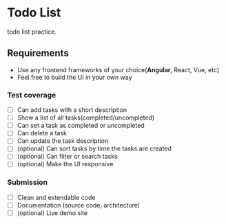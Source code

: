 # Todo List
todo list practice.

## Requirements
- Use any frontend frameworks of your choice(**Angular**, React, Vue, etc)
- Feel free to build the UI in your own way

### Test coverage
- [ ] Can add tasks with a short description
- [ ] Show a list of all tasks(completed/uncompleted)
- [ ] Can set a task as completed or uncompleted
- [ ] Can delete a task
- [ ] Can update the task description
- [ ] (optional) Can sort tasks by time the tasks are created
- [ ] (optional) Can filter or search tasks
- [ ] (optional) Make the UI responsive 

### Submission
- [ ] Clean and extendable code
- [ ] Documentation (source code, architecture)
- [ ] (optional) Live demo site
